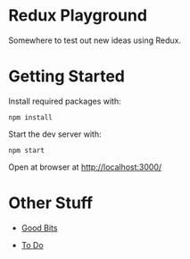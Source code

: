 # Redux Playground

Somewhere to test out new ideas using Redux.

# Getting Started

Install required packages with:

```
npm install
```

Start the dev server with:

```
npm start
```

Open at browser at [http://localhost:3000/](http://localhost:3000/)

# Other Stuff

* [Good Bits](./GOOD_BITS.md)

* [To Do](./TODO.md)
